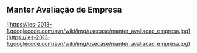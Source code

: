 ## Manter Avaliação de Empresa ##

![https://les-2013-1.googlecode.com/svn/wiki/img/usecase/manter_avaliacao_empresa.jpg](https://les-2013-1.googlecode.com/svn/wiki/img/usecase/manter_avaliacao_empresa.jpg)